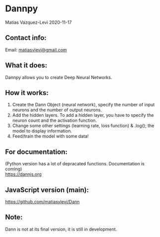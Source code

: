 # Dannpy
Matias Vazquez-Levi 2020-11-17

Contact info:
------------
Email: matiasvlevi@gmail.com

What it does:
------------
Dannpy allows you to create Deep Neural Networks. 

How it works:
------------
1. Create the Dann Object (neural network), specify the number of input neurons and the number of output neurons.
2. Add the hidden layers. To add a hidden layer, you have to specify the neuron count and the activation function.
3. Change some other settings (learning rate, loss function) & .log(); the model to display information.
4. Feed/train the model with some data!


For documentation:
-------------------
(Python version has a lot of depracated functions. Documentation is coming) <br />
https://dannjs.org

JavaScript version (main):
------------------
https://github.com/matiasvlevi/Dann

Note:
----------
Dann is not at its final version, it is still in development.
